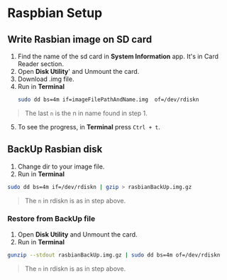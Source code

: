 # Raspbian Setup

## Write Rasbian image on SD card

1. Find the name of the sd card in **System Information** app. It's in Card Reader section.
2. Open **Disk Utility**' and Unmount the card.
3. Download .img file.
4. Run in **Terminal**
	```bash
	sudo dd bs=4m if=imageFilePathAndName.img  of=/dev/rdiskn
	```
> The last `n` is the n in name found in step 1.

5. To see the progress, in **Terminal** press `Ctrl + t`.

## BackUp Rasbian disk
	
1. Change dir to your image file.
2. Run in **Terminal**
```bash
sudo dd bs=4m if=/dev/rdiskn | gzip > rasbianBackUp.img.gz
```
> The `n` in rdiskn is as in step above.

### Restore from BackUp file

1. Open **Disk Utility** and Unmount the card.
2. Run in **Terminal**
```bash
gunzip --stdout rasbianBackUp.img.gz | sudo dd bs=4m of=/dev/rdiskn
```
> The `n` in rdiskn is as in step above.